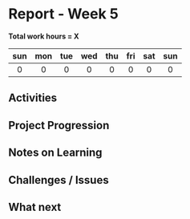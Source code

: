 # Report - Week 5



**Total work hours = X**

| sun | mon | tue | wed | thu | fri | sat | sun |
| :---: | :---: | :---: | :---: | :---: | :---: | :---: | :---: |
| 0 | 0 | 0 | 0 | 0 | 0 | 0 | 0 | x |

## Activities


## Project Progression



## Notes on Learning



## Challenges / Issues



## What next

